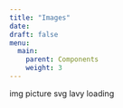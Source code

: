 ```yaml
---
title: "Images"
date: 
draft: false
menu:
  main:
    parent: Components
    weight: 3
---
```


img
picture
svg
lavy loading